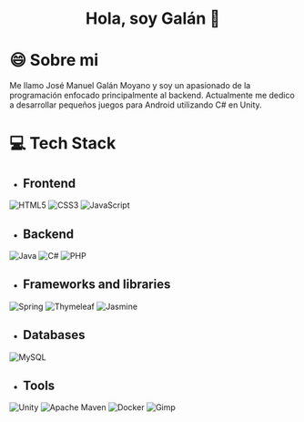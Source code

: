 <div align="center">
    <h1>Hola, soy Galán 👋</h1>
</div>

# 😄 Sobre mi

Me llamo José Manuel Galán Moyano y soy un apasionado de la programación enfocado principalmente al backend. Actualmente me dedico a desarrollar pequeños juegos para Android utilizando C# en Unity.

# 💻 Tech Stack

- ## Frontend

![HTML5](https://img.shields.io/badge/html5-%23E34F26.svg?style=for-the-badge&logo=html5&logoColor=white) ![CSS3](https://img.shields.io/badge/css3-%231572B6.svg?style=for-the-badge&logo=css3&logoColor=white) ![JavaScript](https://img.shields.io/badge/javascript-%23323330.svg?style=for-the-badge&logo=javascript&logoColor=%23F7DF1E)

- ## Backend

![Java](https://img.shields.io/badge/java-%23ED8B00.svg?style=for-the-badge&logo=openjdk&logoColor=white) ![C#](https://img.shields.io/badge/c%23-%23239120.svg?style=for-the-badge&logo=csharp&logoColor=white) ![PHP](https://img.shields.io/badge/php-%23777BB4.svg?style=for-the-badge&logo=php&logoColor=white)

- ## Frameworks and libraries

![Spring](https://img.shields.io/badge/spring-%236DB33F.svg?style=for-the-badge&logo=spring&logoColor=white) ![Thymeleaf](https://img.shields.io/badge/Thymeleaf-%23005C0F.svg?style=for-the-badge&logo=Thymeleaf&logoColor=white) ![Jasmine](https://img.shields.io/badge/jasmine-%238A4182.svg?style=for-the-badge&logo=jasmine&logoColor=white)

- ## Databases

![MySQL](https://img.shields.io/badge/mysql-%2300000f.svg?style=for-the-badge&logo=mysql&logoColor=white)

- ## Tools

![Unity](https://img.shields.io/badge/Unity-100000?style=for-the-badge&logo=unity&logoColor=white) ![Apache Maven](https://img.shields.io/badge/Apache%20Maven-C71A36?style=for-the-badge&logo=Apache%20Maven&logoColor=white) ![Docker](https://img.shields.io/badge/docker-%230db7ed.svg?style=for-the-badge&logo=docker&logoColor=white) ![Gimp](https://img.shields.io/badge/Gimp-657D8B?style=for-the-badge&logo=gimp&logoColor=FFFFFF)